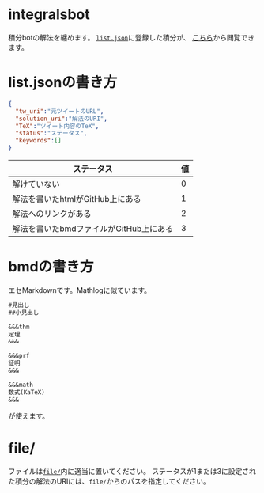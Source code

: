 # integralsbot
積分botの解法を纏めます。
<a href="list.json"><code>list.json</code></a>に登録した積分が、
<a href="https://benri.ga/math/integralsbot/">こちら</a>から閲覧できます。

# list.jsonの書き方
```json
{
  "tw_uri":"元ツイートのURL",
  "solution_uri":"解法のURI",
  "TeX":"ツイート内容のTeX",
  "status":"ステータス",
  "keywords":[]
}
```
| ステータス | 値 |
| --------- | - |
| 解けていない | 0 |
| 解法を書いたhtmlがGitHub上にある | 1 |
| 解法へのリンクがある | 2 |
| 解法を書いたbmdファイルがGitHub上にある | 3 |

# bmdの書き方
エセMarkdownです。Mathlogに似ています。
```md
#見出し
##小見出し

&&&thm
定理
&&&

&&&prf
証明
&&&

&&&math
数式(KaTeX)
&&&
```
が使えます。

# file/
ファイルは<a href="file/"><code>file/</code></a>内に適当に置いてください。
ステータスが1または3に設定された積分の解法のURIには、<code>file/</code>からのパスを指定してください。
